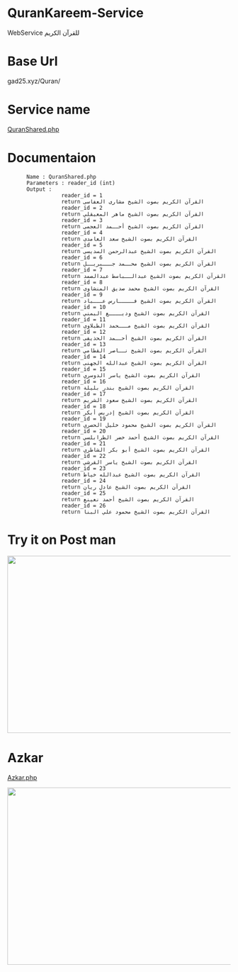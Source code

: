 # QuranKareem-Service
WebService للقرآن الكريم

# Base Url

gad25.xyz/Quran/

# Service name 
   
   [QuranShared.php]()
   
   
# Documentaion
          Name : QuranShared.php 
          Parameters : reader_id (int)
          Output :  
                     reader_id = 1 
                     return القرآن الكريم بصوت الشيخ مشارى العفاسى
                     reader_id = 2 
                     return القرآن الكريم بصوت الشيخ ماهر المعيقلي
                     reader_id = 3 
                     return القرآن الكريم بصوت الشيخ أحــمد العجمى
                     reader_id = 4 
                     return القرآن الكريم بصوت الشيخ سعد الغامدى
                     reader_id = 5 
                     return القرآن الكريم بصوت الشيخ عبدالرحمن السديسى
                     reader_id = 6 
                     return القرآن الكريم بصوت الشيخ محــمد جـــبريــل
                     reader_id = 7 
                     return القرآن الكريم بصوت الشيخ عبدالــباسط عبدالصمد
                     reader_id = 8 
                     return القرآن الكريم بصوت الشيخ محمد صديق المنشاوى
                     reader_id = 9 
                     return القرآن الكريم بصوت الشيخ فـــــارس عـــباد
                     reader_id = 10 
                     return القرآن الكريم بصوت الشيخ وديــــع اليمني
                     reader_id = 11 
                     return القرآن الكريم بصوت الشيخ مـــحمد الطبلاوى
                     reader_id = 12 
                     return القرآن الكريم بصوت الشيخ أحــمد الحذيفى
                     reader_id = 13 
                     return القرآن الكريم بصوت الشيخ نــاصر القطامي
                     reader_id = 14 
                     return القرآن الكريم بصوت الشيخ عبدالله الجهنى
                     reader_id = 15 
                     return القرآن الكريم بصوت الشيخ ياسر الدوسري
                     reader_id = 16 
                     return القرآن الكريم بصوت الشيخ بندر بليلة
                     reader_id = 17
                     return القرآن الكريم بصوت الشيخ سعود الشريم 
                     reader_id = 18
                     return القرآن الكريم بصوت الشيخ إدريس أبكر 
                     reader_id = 19
                     return القرآن الكريم بصوت الشيخ محمود خليل الحصري 
                     reader_id = 20
                     return القرآن الكريم بصوت الشيخ أحمد خضر الطرابلسي
                     reader_id = 21
                     return القرآن الكريم بصوت الشيخ أبو بكر الشاطري
                     reader_id = 22
                     return القرآن الكريم بصوت الشيخ ياسر القرشي
                     reader_id = 23
                     return القرآن الكريم بصوت الشيخ عبدالله خياط
                     reader_id = 24
                     return القرآن الكريم بصوت الشيخ عادل ريان
                     reader_id = 25
                     return القرآن الكريم بصوت الشيخ أحمد نعينع
                     reader_id = 26
                     return القرآن الكريم بصوت الشيخ محمود علي البنا
                     


# Try it on Post man

<img src="https://user-images.githubusercontent.com/25991597/86540168-5fb92e00-bf03-11ea-8ac7-4f1e3ccf58d1.PNG" width="800" height="400" />

# Azkar 

   [Azkar.php]()
           
<img src="https://user-images.githubusercontent.com/25991597/86541708-41f1c600-bf0f-11ea-8ef8-a336bf071a63.PNG" width="800" height="400" />
